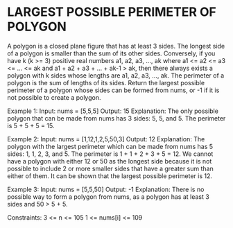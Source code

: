 # LARGEST POSSIBLE PERIMETER OF POLYGON
A polygon is a closed plane figure that has at least 3 sides. The longest side of a polygon is smaller than the sum of its other sides. Conversely, if you have k (k >= 3) positive real numbers a1, a2, a3, ..., ak where a1 <= a2 <= a3 <= ... <= ak and a1 + a2 + a3 + ... + ak-1 > ak, then there always exists a polygon with k sides whose lengths are a1, a2, a3, ..., ak. The perimeter of a polygon is the sum of lengths of its sides. Return the largest possible perimeter of a polygon whose sides can be formed from nums, or -1 if it is not possible to create a polygon.

Example 1: Input: nums = [5,5,5] Output: 15 Explanation: The only possible polygon that can be made from nums has 3 sides: 5, 5, and 5. The perimeter is 5 + 5 + 5 = 15.

Example 2: Input: nums = [1,12,1,2,5,50,3] Output: 12 Explanation: The polygon with the largest perimeter which can be made from nums has 5 sides: 1, 1, 2, 3, and 5. The perimeter is 1 + 1 + 2 + 3 + 5 = 12. We cannot have a polygon with either 12 or 50 as the longest side because it is not possible to include 2 or more smaller sides that have a greater sum than either of them. It can be shown that the largest possible perimeter is 12.

Example 3: Input: nums = [5,5,50] Output: -1 Explanation: There is no possible way to form a polygon from nums, as a polygon has at least 3 sides and 50 > 5 + 5.

Constraints: 3 <= n <= 105 1 <= nums[i] <= 109
